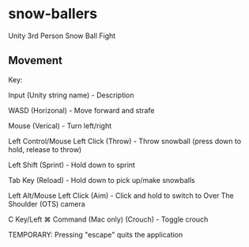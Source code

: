 # snow-ballers
Unity 3rd Person Snow Ball Fight

## Movement
Key:

Input (Unity string name) - Description

WASD (Horizonal) - Move forward and strafe

Mouse (Verical) - Turn left/right

Left Control/Mouse Left Click (Throw) - Throw snowball (press down to hold, release to throw)

Left Shift (Sprint) - Hold down to sprint

Tab Key (Reload) - Hold down to pick up/make snowballs

Left Alt/Mouse Left Click (Aim) - Click and hold to switch to Over The Shoulder (OTS) camera

C Key/Left ⌘ Command (Mac only) (Crouch) - Toggle crouch

TEMPORARY: Pressing "escape" quits the application